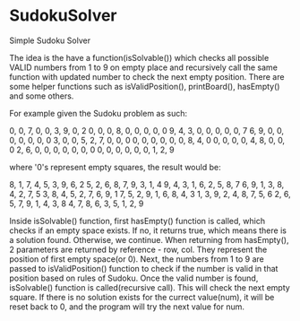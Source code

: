 # SudokuSolver

Simple Sudoku Solver

The idea is the have a function(isSolvable()) which checks all possible VALID numbers from 1 to 9 on empty place and recursively call the same function with updated number to check the next empty position. There are some helper functions such as isValidPosition(), printBoard(), hasEmpty() and some others.

For example given the Sudoku problem as such:

  0, 0, 7, 0, 0, 3, 9, 0, 2
  0, 0, 0, 8, 0, 0, 0, 0, 0
  9, 4, 3, 0, 0, 0, 0, 0, 7
  6, 9, 0, 0, 0, 0, 0, 0, 0
  3, 0, 0, 5, 2, 7, 0, 0, 0
  0, 0, 0, 0, 0, 0, 8, 4, 0
  0, 0, 0, 0, 4, 8, 0, 0, 0
  2, 6, 0, 0, 0, 0, 0, 0, 0
  0, 0, 0, 0, 0, 0, 1, 2, 9
 
 where '0's represent empty squares, the result would be:
 
  8, 1, 7, 4, 5, 3, 9, 6, 2 
  5, 2, 6, 8, 7, 9, 3, 1, 4 
  9, 4, 3, 1, 6, 2, 5, 8, 7 
  6, 9, 1, 3, 8, 4, 2, 7, 5 
  3, 8, 4, 5, 2, 7, 6, 9, 1 
  7, 5, 2, 9, 1, 6, 8, 4, 3 
  1, 3, 9, 2, 4, 8, 7, 5, 6 
  2, 6, 5, 7, 9, 1, 4, 3, 8 
  4, 7, 8, 6, 3, 5, 1, 2, 9 
  
  
  Inside isSolvable() function, first hasEmpty() function is called, which checks if an empty space exists. If no, it returns true, which means there is a solution found. Otherwise, we continue. When returning from hasEmpty(), 2 parameters are returned by reference - row, col. They represent the position of first empty space(or 0). Next, the numbers from 1 to 9 are passed to isValidPosition() function to check if the number is valid in that position based on rules of Sudoku. 
 Once the valid number is found, isSolvable() function is called(recursive call). This will check the next empty square. If there is no solution exists for the currect value(num), it will be reset back to 0, and the program will try the next value for num.
 
